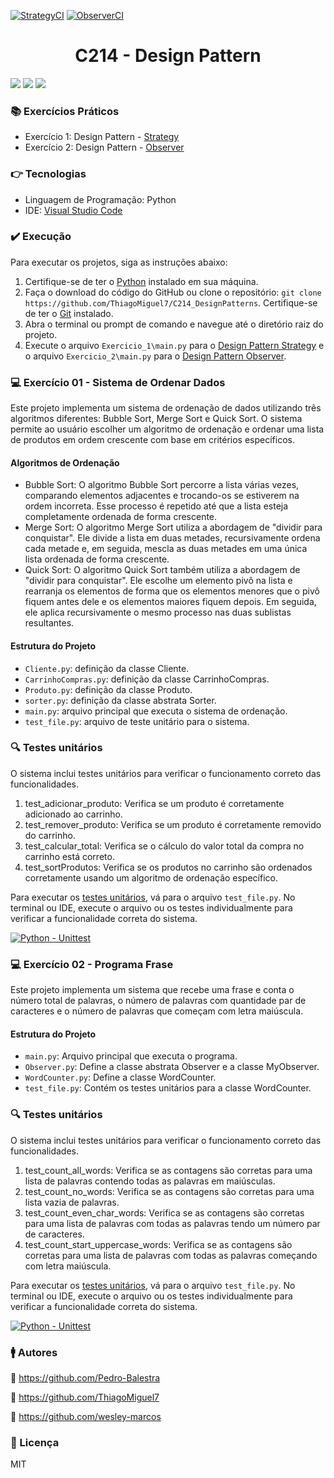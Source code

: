 [![StrategyCI](https://github.com/ThiagoMiguel7/C214_DesignPatterns/actions/workflows/strategy.yml/badge.svg)](https://github.com/ThiagoMiguel7/C214_DesignPatterns/actions/workflows/strategy.yml)
[![ObserverCI](https://github.com/ThiagoMiguel7/C214_DesignPatterns/actions/workflows/observer.yml/badge.svg)](https://github.com/ThiagoMiguel7/C214_DesignPatterns/actions/workflows/observer.yml)


<h1 align="center"> C214 - Design Pattern </h1>
<p>
  <img src="https://img.shields.io/static/v1?label=License&message=MIT&color=00bfff&style=plastic"/>
  
  <img src="https://img.shields.io/static/v1?label=LP&message=Python&color=daa520&style=plastic"/>
  
  <img src="https://img.shields.io/static/v1?label=IDE&message=VsCode&color=9acd32&style=plastic"/>
</p>

### :books: Exercícios Práticos

- Exercício 1: Design Pattern - [Strategy](https://refactoring.guru/design-patterns/strategy)
- Exercício 2: Design Pattern - [Observer](https://refactoring.guru/design-patterns/observer)


### :point_right: Tecnologias

- Linguagem de Programação: Python
- IDE: [Visual Studio Code](https://code.visualstudio.com)

### :heavy_check_mark: Execução

Para executar os projetos, siga as instruções abaixo:

1. Certifique-se de ter o [Python](https://www.python.org) instalado em sua máquina.
2. Faça o download do código do GitHub ou clone o repositório: `git clone https://github.com/ThiagoMiguel7/C214_DesignPatterns`. Certifique-se de ter o [Git](https://git-scm.com) instalado.
3. Abra o terminal ou prompt de comando e navegue até o diretório raiz do projeto.
4. Execute o arquivo `Exercicio_1\main.py` para o [Design Pattern Strategy](https://github.com/ThiagoMiguel7/C214_DesignPatterns/blob/main/Exercicio_1/main.py) e o arquivo `Exercicio_2\main.py` para o [Design Pattern Observer](https://github.com/ThiagoMiguel7/C214_DesignPatterns/blob/main/Exercicio_2/main.py).

### :computer: Exercício 01 - Sistema de Ordenar Dados

Este projeto implementa um sistema de ordenação de dados utilizando três algoritmos diferentes: Bubble Sort, Merge Sort e Quick Sort. O sistema permite ao usuário escolher um algoritmo de ordenação e ordenar uma lista de produtos em ordem crescente com base em critérios específicos.

#### Algoritmos de Ordenação
  - Bubble Sort: O algoritmo Bubble Sort  percorre a lista várias vezes, comparando elementos adjacentes e trocando-os se estiverem na ordem incorreta. Esse processo é repetido até que a lista esteja completamente ordenada de forma crescente.
  - Merge Sort: O algoritmo Merge Sort utiliza a abordagem de "dividir para conquistar". Ele divide a lista em duas metades, recursivamente ordena cada metade e, em seguida, mescla as duas metades em uma única lista ordenada de forma crescente.
  - Quick Sort: O algoritmo Quick Sort  também utiliza a abordagem de "dividir para conquistar". Ele escolhe um elemento pivô na lista e rearranja os elementos de forma que os elementos menores que o pivô fiquem antes dele e os elementos maiores fiquem depois. Em seguida, ele aplica recursivamente o mesmo processo nas duas sublistas resultantes.

#### Estrutura do Projeto
  - `Cliente.py`: definição da classe Cliente.
  - `CarrinhoCompras.py`: definição da classe CarrinhoCompras.
  - `Produto.py`: definição da classe Produto.
  - `sorter.py`: definição da classe abstrata Sorter.
  - `main.py`: arquivo principal que executa o sistema de ordenação.
  - `test_file.py`: arquivo de teste unitário para o sistema.

### :mag: Testes unitários

O sistema inclui testes unitários para verificar o funcionamento correto das funcionalidades.

1. test_adicionar_produto: Verifica se um produto é corretamente adicionado ao carrinho.
2. test_remover_produto: Verifica se um produto é corretamente removido do carrinho.
3. test_calcular_total: Verifica se o cálculo do valor total da compra no carrinho está correto.
4. test_sortProdutos: Verifica se os produtos no carrinho são ordenados corretamente usando um algoritmo de ordenação específico.

Para executar os [testes unitários](https://github.com/ThiagoMiguel7/C214_DesignPatterns/blob/main/Exercicio_1/test/test_file.py), vá para o arquivo `test_file.py`. No terminal ou IDE, execute o arquivo ou os testes individualmente para verificar a funcionalidade correta do sistema.

[![Python - Unittest](https://github.com/ThiagoMiguel7/C214_DesignPatterns/actions/workflows/python-app.yml/badge.svg)](https://github.com/ThiagoMiguel7/C214_DesignPatterns/actions/workflows/python-app.yml)

### :computer: Exercício 02 - Programa Frase

Este projeto implementa um sistema que recebe uma frase e conta o número total de palavras, o número de palavras com quantidade par de caracteres e o número de palavras que começam com letra maiúscula.

#### Estrutura do Projeto
  - `main.py`: Arquivo principal que executa o programa.
  - `Observer.py`: Define a classe abstrata Observer e a classe MyObserver.
  - `WordCounter.py`: Define a classe WordCounter.
  - `test_file.py`: Contém os testes unitários para a classe WordCounter.
 
### :mag: Testes unitários

O sistema inclui testes unitários para verificar o funcionamento correto das funcionalidades.

1. test_count_all_words: Verifica se as contagens são corretas para uma lista de palavras contendo todas as palavras em maiúsculas.
2. test_count_no_words: Verifica se as contagens são corretas para uma lista vazia de palavras.
3. test_count_even_char_words: Verifica se as contagens são corretas para uma lista de palavras com todas as palavras tendo um número par de caracteres.
4. test_count_start_uppercase_words: Verifica se as contagens são corretas para uma lista de palavras com todas as palavras começando com letra maiúscula.

Para executar os [testes unitários](https://github.com/ThiagoMiguel7/C214_DesignPatterns/blob/main/Exercicio_2/test/test_file.py), vá para o arquivo `test_file.py`. No terminal ou IDE, execute o arquivo ou os testes individualmente para verificar a funcionalidade correta do sistema.

[![Python - Unittest](https://github.com/ThiagoMiguel7/C214_DesignPatterns/actions/workflows/python-app.yml/badge.svg)](https://github.com/ThiagoMiguel7/C214_DesignPatterns/actions/workflows/python-app.yml)

### :mens: Autores

:link: https://github.com/Pedro-Balestra

:link: https://github.com/ThiagoMiguel7

:link: https://github.com/wesley-marcos

### :small_blue_diamond: Licença
MIT
